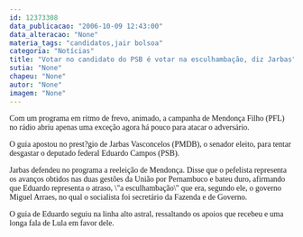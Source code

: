 ```yaml
---
id: 12373308
data_publicacao: "2006-10-09 12:43:00"
data_alteracao: "None"
materia_tags: "candidatos,jair bolsoa"
categoria: "Notícias"
title: "Votar no candidato do PSB é votar na esculhambação, diz Jarbas"
sutia: "None"
chapeu: "None"
autor: "None"
imagem: "None"
---
```

<p><P><FONT face=Verdana>Com um programa em ritmo de frevo, animado, a campanha de Mendonça Filho (PFL) no rádio abriu apenas uma exceção&nbsp;agora há pouco para atacar o adversário.</FONT></P></p>
<p><P><FONT face=Verdana>O guia apostou no prest?gio de Jarbas Vasconcelos (PMDB), o senador eleito, para tentar desgastar o&nbsp;deputado federal Eduardo Campos (PSB).</FONT></P></p>
<p><P><FONT face=Verdana>Jarbas defendeu no programa a reeleição de Mendonça. Disse que o pefelista representa os avanços obtidos nas duas gestões da União por Pernambuco e bateu duro, afirmando que Eduardo representa o atraso, \"a esculhambação\" que era, segundo ele, o governo Miguel Arraes, no qual o socialista foi secretário da Fazenda e de Governo.</FONT></P></p>
<p><P><FONT face=Verdana>O guia de Eduardo seguiu na linha alto astral, ressaltando os apoios que recebeu e uma longa fala de Lula em favor dele.</FONT></P> </p>

